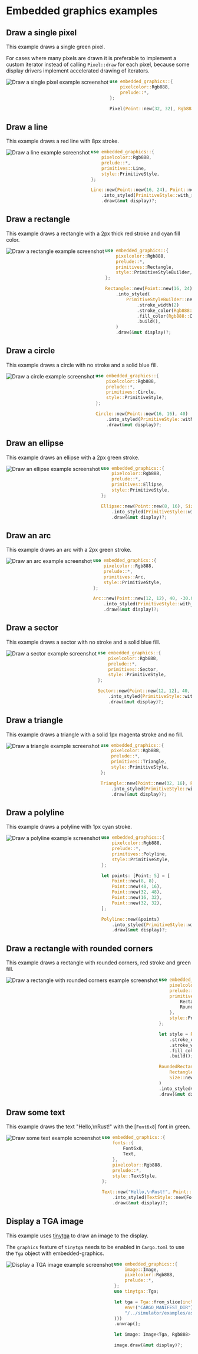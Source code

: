 Embedded graphics examples
===

## Draw a single pixel

This example draws a single green pixel.

For cases where many pixels are drawn it is preferable to implement
a custom iterator instead of calling `Pixel::draw` for each pixel, because
some display drivers implement accelerated drawing of iterators.

<img align="left" alt="Draw a single pixel example screenshot" src="./assets/draw_a_single_pixel.png" />

```rust
use embedded_graphics::{
    pixelcolor::Rgb888,
    prelude::*,
};

Pixel(Point::new(32, 32), Rgb888::GREEN).draw(&mut display)?;
```

## Draw a line

This example draws a red line with 8px stroke.

<img align="left" alt="Draw a line example screenshot" src="./assets/draw_a_line.png" />

```rust
use embedded_graphics::{
    pixelcolor::Rgb888,
    prelude::*,
    primitives::Line,
    style::PrimitiveStyle,
};

Line::new(Point::new(16, 24), Point::new(51, 34))
    .into_styled(PrimitiveStyle::with_stroke(Rgb888::RED, 8))
    .draw(&mut display)?;
```

## Draw a rectangle

This example draws a rectangle with a 2px thick red stroke and cyan fill color.

<img align="left" alt="Draw a rectangle example screenshot" src="./assets/draw_a_rectangle.png" />

```rust
use embedded_graphics::{
    pixelcolor::Rgb888,
    prelude::*,
    primitives::Rectangle,
    style::PrimitiveStyleBuilder,
};

Rectangle::new(Point::new(16, 24), Size::new(32, 16))
    .into_styled(
        PrimitiveStyleBuilder::new()
            .stroke_width(2)
            .stroke_color(Rgb888::RED)
            .fill_color(Rgb888::CYAN)
            .build(),
    )
    .draw(&mut display)?;
```

## Draw a circle

This example draws a circle with no stroke and a solid blue fill.

<img align="left" alt="Draw a circle example screenshot" src="./assets/draw_a_circle.png" />

```rust
use embedded_graphics::{
    pixelcolor::Rgb888,
    prelude::*,
    primitives::Circle,
    style::PrimitiveStyle,
};

Circle::new(Point::new(16, 16), 40)
    .into_styled(PrimitiveStyle::with_fill(Rgb888::BLUE))
    .draw(&mut display)?;
```

## Draw an ellipse

This example draws an ellipse with a 2px green stroke.

<img align="left" alt="Draw an ellipse example screenshot" src="./assets/draw_an_ellipse.png" />

```rust
use embedded_graphics::{
    pixelcolor::Rgb888,
    prelude::*,
    primitives::Ellipse,
    style::PrimitiveStyle,
};

Ellipse::new(Point::new(8, 16), Size::new(48, 32))
    .into_styled(PrimitiveStyle::with_stroke(Rgb888::GREEN, 2))
    .draw(&mut display)?;
```

## Draw an arc

This example draws an arc with a 2px green stroke.

<img align="left" alt="Draw an arc example screenshot" src="./assets/draw_an_arc.png" />

```rust
use embedded_graphics::{
    pixelcolor::Rgb888,
    prelude::*,
    primitives::Arc,
    style::PrimitiveStyle,
};

Arc::new(Point::new(12, 12), 40, -30.0.deg(), 150.0.deg())
    .into_styled(PrimitiveStyle::with_stroke(Rgb888::GREEN, 2))
    .draw(&mut display)?;
```

## Draw a sector

This example draws a sector with no stroke and a solid blue fill.

<img align="left" alt="Draw a sector example screenshot" src="./assets/draw_a_sector.png" />

```rust
use embedded_graphics::{
    pixelcolor::Rgb888,
    prelude::*,
    primitives::Sector,
    style::PrimitiveStyle,
};

Sector::new(Point::new(12, 12), 40, -30.0.deg(), 150.0.deg())
    .into_styled(PrimitiveStyle::with_fill(Rgb888::BLUE))
    .draw(&mut display)?;
```

## Draw a triangle

This example draws a triangle with a solid 1px magenta stroke and no fill.

<img align="left" alt="Draw a triangle example screenshot" src="./assets/draw_a_triangle.png" />

```rust
use embedded_graphics::{
    pixelcolor::Rgb888,
    prelude::*,
    primitives::Triangle,
    style::PrimitiveStyle,
};

Triangle::new(Point::new(32, 16), Point::new(16, 48), Point::new(48, 48))
    .into_styled(PrimitiveStyle::with_stroke(Rgb888::MAGENTA, 1))
    .draw(&mut display)?;
```

## Draw a polyline

This example draws a polyline with 1px cyan stroke.

<img align="left" alt="Draw a polyline example screenshot" src="./assets/draw_a_polyline.png" />

```rust
use embedded_graphics::{
    pixelcolor::Rgb888,
    prelude::*,
    primitives::Polyline,
    style::PrimitiveStyle,
};

let points: [Point; 5] = [
    Point::new(8, 8),
    Point::new(48, 16),
    Point::new(32, 48),
    Point::new(16, 32),
    Point::new(32, 32),
];

Polyline::new(&points)
    .into_styled(PrimitiveStyle::with_stroke(Rgb888::CYAN, 1))
    .draw(&mut display)?;
```

## Draw a rectangle with rounded corners

This example draws a rectangle with rounded corners, red stroke and green fill.

<img align="left" alt="Draw a rectangle with rounded corners example screenshot" src="./assets/draw_a_rectangle_with_rounded_corners.png" />

```rust
use embedded_graphics::{
    pixelcolor::Rgb888,
    prelude::*,
    primitives::{
        Rectangle,
        RoundedRectangle,
    },
    style::PrimitiveStyleBuilder,
};

let style = PrimitiveStyleBuilder::new()
    .stroke_color(Rgb888::RED)
    .stroke_width(3)
    .fill_color(Rgb888::GREEN)
    .build();

RoundedRectangle::with_equal_corners(
    Rectangle::new(Point::new(8, 16), Size::new(48, 32)),
    Size::new(10, 10),
)
.into_styled(style)
.draw(&mut display)?;
```

## Draw some text

This example draws the text "Hello,\nRust!" with the [`Font6x8`] font in green.

<img align="left" alt="Draw some text example screenshot" src="./assets/draw_some_text.png" />

```rust
use embedded_graphics::{
    fonts::{
        Font6x8,
        Text,
    },
    pixelcolor::Rgb888,
    prelude::*,
    style::TextStyle,
};

Text::new("Hello,\nRust!", Point::new(2, 28))
    .into_styled(TextStyle::new(Font6x8, Rgb888::GREEN))
    .draw(&mut display)?;
```

## Display a TGA image

This example uses [tinytga](https://crates.io/crates/tinytga) to draw an image to the display.

The `graphics` feature of `tinytga` needs to be enabled in `Cargo.toml` to use the `Tga`
object with embedded-graphics.

<img align="left" alt="Display a TGA image example screenshot" src="./assets/display_a_tga_image.png" />

```rust
use embedded_graphics::{
    image::Image,
    pixelcolor::Rgb888,
    prelude::*,
};
use tinytga::Tga;

let tga = Tga::from_slice(include_bytes!(concat!(
    env!("CARGO_MANIFEST_DIR"),
    "/../simulator/examples/assets/rust-pride.tga"
)))
.unwrap();

let image: Image<Tga, Rgb888> = Image::new(&tga, Point::zero());

image.draw(&mut display)?;
```
